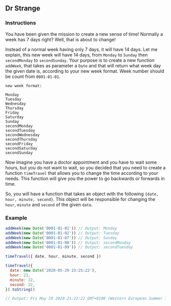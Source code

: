 ## Dr Strange

### Instructions

You have been given the mission to create a new sense of time! Normally a week has 7 days right? Well, that is about to change!

Instead of a normal week having only 7 days, it will have 14 days.
Let me explain, this new week will have 14 days, from `Monday` to `Sunday` then `secondMonday` to `secondSunday`.
Your purpose is to create a new function `addWeek`, that takes as parameter a `Date` and that will return what week day the given date is, according to your new week format.
Week number should be count from `0001-01-01`.

```
new week format:

Monday
Tuesday
Wednesday
Thursday
Friday
Saturday
Sunday
secondMonday
secondTuesday
secondWednesday
secondThursday
secondFriday
secondSaturday
secondSunday
```

Now imagine you have a doctor appointment and you have to wait some hours, but you do not want to wait, so you decided that you need to create a
function `timeTravel` that allows you to change the time according to your needs.
This function will give you the power to go backwards or forwards in time.

So, you will have a function that takes an object with the following `{date, hour, minute, second}`. This object will be responsible for changing the `hour`, `minute` and `second` of the given `date`.

### Example

```js
addWeek(new Date('0001-01-01')) // Output: Monday
addWeek(new Date('0001-01-02')) // Output: Tuesday
addWeek(new Date('0001-01-07')) // Output: Sunday
addWeek(new Date('0001-01-08')) // Output: secondMonday
addWeek(new Date('0001-01-09')) // Output: secondTuesday

timeTravel({ date, hour, minute, second })

timeTravel({
  date: new Date('2020-05-29 23:25:22'),
  hour: 21,
  minute: 22,
  second: 22,
}).toString()

// Output: Fri May 29 2020 21:22:22 GMT+0100 (Western European Summer Time)
```

